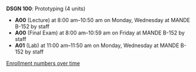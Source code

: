 **DSGN 100**: Prototyping (4 units)

- **A00** (Lecture) at 8:00 am–10:50 am on Monday, Wednesday at MANDE B-152 by staff
- **A00** (Final Exam) at 8:00 am–10:59 am on Friday at MANDE B-152 by staff
- **A01** (Lab) at 11:00 am–11:50 am on Monday, Wednesday at MANDE B-152 by staff

[Enrollment numbers over time](./DSGN100.tsv)
